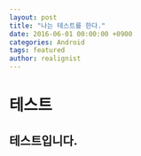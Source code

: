 ```yaml
---
layout: post
title: "나는 테스트를 한다."
date: 2016-06-01 00:00:00 +0900
categories: Android
tags: featured
author: realignist
---
```


# 테스트

## 테스트입니다.
